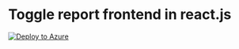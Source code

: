 # Toggle report frontend in react.js

[![Deploy to Azure](http://azuredeploy.net/deploybutton.png)](https://azuredeploy.net/)
